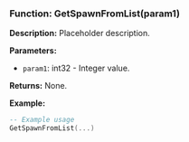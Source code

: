 ### Function: GetSpawnFromList(param1)

**Description:**
Placeholder description.

**Parameters:**
- `param1`: int32 - Integer value.

**Returns:** None.

**Example:**

```lua
-- Example usage
GetSpawnFromList(...)
```
